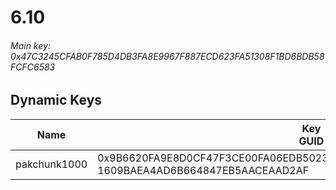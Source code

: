# 6.10

###### Main key: 0x47C3245CFAB0F785D4DB3FA8E9967F887ECD623FA51308F1BD6BDB58FCFC6583

## Dynamic Keys

| Name         | Key<br/>GUID                                                            |
|--------------|-------------------------------------------------------------------------|
| pakchunk1000 | 0x9B6620FA9E8D0CF47F3CE00FA06EDB5023DA6CB4F119CFE1F27ACE108C03C7B9<br/>1609BAEA4AD6B664847EB5AACEAAD2AF |